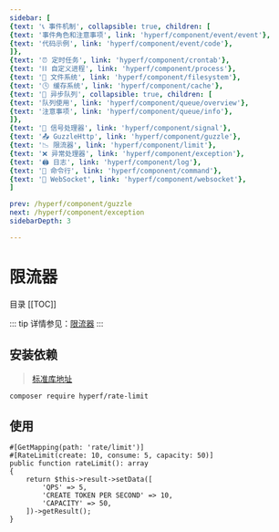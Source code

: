 ```yaml
---
sidebar: [
{text: '📞 事件机制', collapsible: true, children: [
{text: '事件角色和注意事项', link: 'hyperf/component/event/event'},
{text: '代码示例', link: 'hyperf/component/event/code'},
]},
{text: '⏰ 定时任务', link: 'hyperf/component/crontab'},
{text: '⛓ 自定义进程', link: 'hyperf/component/process'},
{text: '📝 文件系统', link: 'hyperf/component/filesystem'},
{text: '🕓 缓存系统', link: 'hyperf/component/cache'},
{text: '📩 异步队列', collapsible: true, children: [
{text: '队列使用', link: 'hyperf/component/queue/overview'},
{text: '注意事项', link: 'hyperf/component/queue/info'},
]},
{text: '🚦 信号处理器', link: 'hyperf/component/signal'},
{text: '📤 GuzzleHttp', link: 'hyperf/component/guzzle'},
{text: '📉 限流器', link: 'hyperf/component/limit'},
{text: '❌ 异常处理器', link: 'hyperf/component/exception'},
{text: '🖨 日志', link: 'hyperf/component/log'},
{text: '📡 命令行', link: 'hyperf/component/command'},
{text: '🔁 WebSocket', link: 'hyperf/component/websocket'},
]

prev: /hyperf/component/guzzle
next: /hyperf/component/exception
sidebarDepth: 3

---
```


# 限流器

目录
[[TOC]]

::: tip
详情参见：[限流器](https://hyperf.wiki/3.0/#/zh-cn/rate-limit)
:::

## 安装依赖

> [标准库地址](https://packagist.org/packages/hyperf/rate-limit)

```shell:no-line-numbers
composer require hyperf/rate-limit
``` 

## 使用

```php:no-line-numbers
#[GetMapping(path: 'rate/limit')]
#[RateLimit(create: 10, consume: 5, capacity: 50)]
public function rateLimit(): array
{
    return $this->result->setData([
        'QPS' => 5,
        'CREATE TOKEN PER SECOND' => 10,
        'CAPACITY' => 50,
    ])->getResult();
}
```